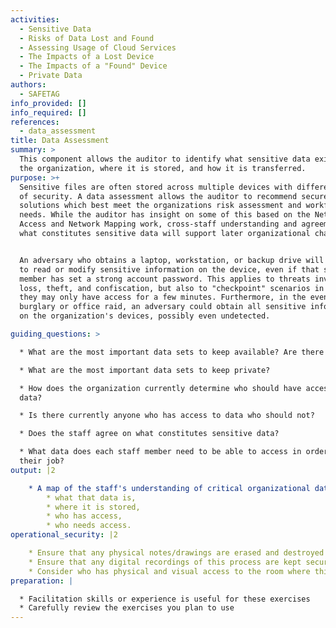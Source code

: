 ```yaml
---
activities:
  - Sensitive Data
  - Risks of Data Lost and Found
  - Assessing Usage of Cloud Services
  - The Impacts of a Lost Device
  - The Impacts of a "Found" Device
  - Private Data
authors:
  - SAFETAG
info_provided: []
info_required: []
references:
  - data_assessment
title: Data Assessment
summary: >
  This component allows the auditor to identify what sensitive data exists for
  the organization, where it is stored, and how it is transferred.
purpose: >+
  Sensitive files are often stored across multiple devices with different levels
  of security. A data assessment allows the auditor to recommend secure storage
  solutions which best meet the organizations risk assessment and workflow
  needs. While the auditor has insight on some of this based on the Network
  Access and Network Mapping work, cross-staff understanding and agreement on
  what constitutes sensitive data will support later organizational change.


  An adversary who obtains a laptop, workstation, or backup drive will be able
  to read or modify sensitive information on the device, even if that staff
  member has set a strong account password. This applies to threats involving
  loss, theft, and confiscation, but also to "checkpoint" scenarios in which
  they may only have access for a few minutes. Furthermore, in the event of a
  burglary or office raid, an adversary could obtain all sensitive information
  on the organization's devices, possibly even undetected.

guiding_questions: >

  * What are the most important data sets to keep available? Are there backups?

  * What are the most important data sets to keep private?

  * How does the organization currently determine who should have access to
  data?

  * Is there currently anyone who has access to data who should not?

  * Does the staff agree on what constitutes sensitive data?

  * What data does each staff member need to be able to access in order to do
  their job?
output: |2

    * A map of the staff's understanding of critical organizational data:
        * what that data is,
        * where it is stored, 
        * who has access, 
        * who needs access.
operational_security: |2

    * Ensure that any physical notes/drawings are erased and destroyed once digitally recorded.
    * Ensure that any digital recordings of this process are kept secure and encrypted. 
    * Consider who has physical and visual access to the room where this process takes place, and if the room can be secured if this activity may span long/overnight breaks.
preparation: |

  * Facilitation skills or experience is useful for these exercises
  * Carefully review the exercises you plan to use
---
```


